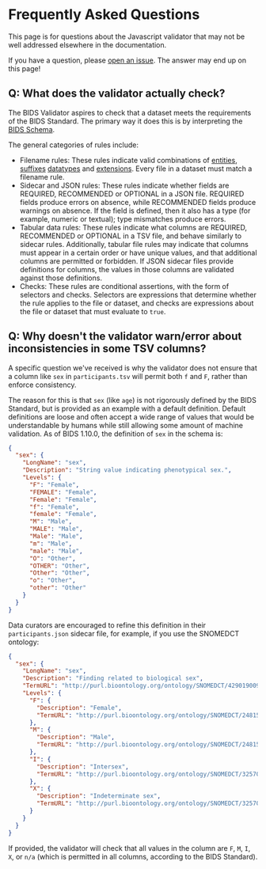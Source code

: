 # Frequently Asked Questions

This page is for questions about the Javascript validator that may not be
well addressed elsewhere in the documentation.

If you have a question, please [open an issue][new-issue].
The answer may end up on this page!

## Q: What does the validator actually check?

The BIDS Validator aspires to check that a dataset meets the requirements of the BIDS Standard.
The primary way it does this is by interpreting the [BIDS Schema][schema-description].

The general categories of rules include:

- Filename rules: These rules indicate valid combinations of [entities][], [suffixes][definitions]
  [datatypes][definitions] and [extensions][definitions].
  Every file in a dataset must match a filename rule.
- Sidecar and JSON rules: These rules indicate whether fields are REQUIRED, RECOMMENDED
  or OPTIONAL in a JSON file.
  REQUIRED fields produce errors on absence, while RECOMMENDED fields produce warnings on absence.
  If the field is defined, then it also has a type (for example, numeric or textual);
  type mismatches produce errors.
- Tabular data rules: These rules indicate what columns are REQUIRED, RECOMMENDED or OPTIONAL
  in a TSV file, and behave similarly to sidecar rules.
  Additionally, tabular file rules may indicate that columns must appear in a certain order or
  have unique values, and that additional columns are permitted or forbidden.
  If JSON sidecar files provide definitions for columns,
  the values in those columns are validated against those definitions.
- Checks: These rules are conditional assertions, with the form of selectors and checks.
  Selectors are expressions that determine whether the rule applies to the file or dataset,
  and checks are expressions about the file or dataset that must evaluate to `true`.

## Q: Why doesn't the validator warn/error about inconsistencies in some TSV columns?

A specific question we've received is why the validator does not ensure that a
column like `sex` in `participants.tsv` will permit both `f` and `F`,
rather than enforce consistency.

The reason for this is that `sex` (like `age`) is not rigorously defined by the BIDS Standard,
but is provided as an example with a default definition.
Default definitions are loose and often accept a wide range of values that would be
understandable by humans while still allowing some amount of machine validation.
As of BIDS 1.10.0, the definition of `sex` in the schema is:

```json
{
  "sex": {
    "LongName": "sex",
    "Description": "String value indicating phenotypical sex.",
    "Levels": {
      "F": "Female",
      "FEMALE": "Female",
      "Female": "Female",
      "f": "Female",
      "female": "Female",
      "M": "Male",
      "MALE": "Male",
      "Male": "Male",
      "m": "Male",
      "male": "Male",
      "O": "Other",
      "OTHER": "Other",
      "Other": "Other",
      "o": "Other",
      "other": "Other"
    }
  }
}
```

Data curators are encouraged to refine this definition in their `participants.json` sidecar file,
for example, if you use the SNOMEDCT ontology:

```json
{
  "sex": {
    "LongName": "sex",
    "Description": "Finding related to biological sex",
    "TermURL": "http://purl.bioontology.org/ontology/SNOMEDCT/429019009",
    "Levels": {
      "F": {
        "Description": "Female",
        "TermURL": "http://purl.bioontology.org/ontology/SNOMEDCT/248152002",
      },
      "M": {
        "Description": "Male",
        "TermURL": "http://purl.bioontology.org/ontology/SNOMEDCT/248153007",
      },
      "I": {
        "Description": "Intersex",
        "TermURL": "http://purl.bioontology.org/ontology/SNOMEDCT/32570691000036108",
      },
      "X": {
        "Description": "Indeterminate sex",
        "TermURL": "http://purl.bioontology.org/ontology/SNOMEDCT/32570681000036106",
      }
    }
  }
}
```

If provided, the validator will check that all values in the column are `F`, `M`, `I`, `X`,
or `n/a` (which is permitted in all columns, according to the BIDS Standard).


[new-issue]: https://github.com/bids-standard/bids-validator/issues/new
[schema-description]: https://bidsschematools.readthedocs.io/en/latest/description.html
[entities]: https://bids-specification.readthedocs.io/en/stable/common-principles.html#entities
[definitions]: https://bids-specification.readthedocs.io/en/stable/common-principles.html#definitions
